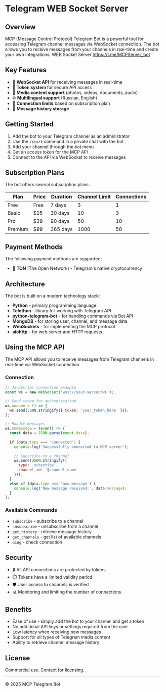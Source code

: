 # Telegram WEB Socket Server 

## Overview

MCP (Message Control Protocol) Telegram Bot is a powerful tool for accessing Telegram channel messages via WebSocket connection. The bot allows you to receive messages from your channels in real-time and create your own integrations.
WEB Socket Server https://t.me/MCPServer_bot
## Key Features

- 🔌 **WebSocket API** for receiving messages in real-time
- 🔐 **Token system** for secure API access
- 📱 **Media content support** (photos, videos, documents, audio)
- 🌐 **Multilingual support** (Russian, English)
- 👥 **Connection limits** based on subscription plan
- 📝 **Message history storage**

## Getting Started

1. Add the bot to your Telegram channel as an administrator
2. Use the `/start` command in a private chat with the bot
3. Add your channel through the bot menu
4. Get an access token for the MCP API
5. Connect to the API via WebSocket to receive messages

## Subscription Plans

The bot offers several subscription plans:

| Plan    | Price     | Duration    | Channel Limit | Connections |
|---------|-----------|-------------|---------------|-------------|
| Free    | Free      | 7 days      | 3             | 1           |
| Basic   | $15       | 30 days     | 10            | 3           |
| Pro     | $39       | 90 days     | 50            | 10          |
| Premium | $99       | 365 days    | 1000          | 50          |

## Payment Methods

The following payment methods are supported:
- 💎 **TON** (The Open Network) - Telegram's native cryptocurrency

## Architecture

The bot is built on a modern technology stack:

- **Python** - primary programming language
- **Telethon** - library for working with Telegram API
- **python-telegram-bot** - for handling commands via Bot API
- **MongoDB** - for storing user, channel, and message data
- **WebSockets** - for implementing the MCP protocol
- **aiohttp** - for web server and HTTP requests

## Using the MCP API

The MCP API allows you to receive messages from Telegram channels in real-time via WebSocket connection.

### Connection

```javascript
// JavaScript connection example
const ws = new WebSocket('wss://your-server/ws');

// Send token for authentication
ws.onopen = () => {
  ws.send(JSON.stringify({ token: 'your_token_here' }));
};

// Handle messages
ws.onmessage = (event) => {
  const data = JSON.parse(event.data);
  
  if (data.type === 'connected') {
    console.log('Successfully connected to MCP server');
    
    // Subscribe to a channel
    ws.send(JSON.stringify({
      type: 'subscribe',
      channel_id: '@channel_name'
    }));
  }
  else if (data.type === 'new_message') {
    console.log('New message received:', data.message);
  }
};
```

### Available Commands

- `subscribe` - subscribe to a channel
- `unsubscribe` - unsubscribe from a channel
- `get_history` - retrieve message history
- `get_channels` - get list of available channels
- `ping` - check connection

## Security

- 🔒 All API connections are protected by tokens
- ⏱️ Tokens have a limited validity period
- 🛡️ User access to channels is verified
- 📊 Monitoring and limiting the number of connections

## Benefits

- Ease of use - simply add the bot to your channel and get a token
- No additional API keys or settings required from the user
- Low latency when receiving new messages
- Support for all types of Telegram media content
- Ability to retrieve channel message history

## License

Commercial use. Contact for licensing.

---

© 2025 MCP Telegram Bot
